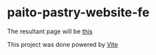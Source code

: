 # paito-pastry-website-fe

The resultant page will be [this](https://www.lolascupcakes.co.uk/SubMenu1/6/Cakes.htm)

This project was done powered by [Vite](https://vite.dev/)
